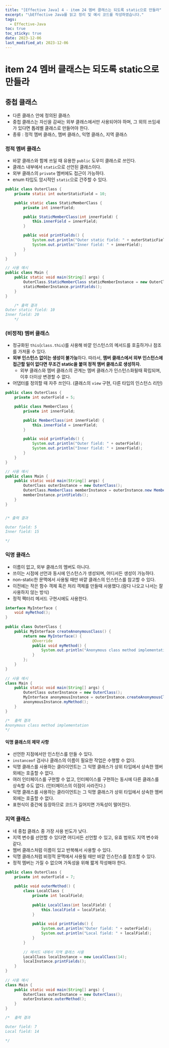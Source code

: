 ```yaml
---
title: "[Effective Java] 4 - item 24 멤버 클래스는 되도록 static으로 만들라"
excerpt: "\bEffective Java를 읽고 정리 및 예시 코드를 작성하였습니다."
tags:
  - Effective-Java
toc: true
toc_sticky: true
date: 2023-12-06
last_modified_at: 2023-12-06
---
```


# item 24 멤버 클래스는 되도록 static으로 만들라

## 중첩 클래스

- 다른 클래스 안에 정의된 클래스
- 중첩 클래스는 자신을 감싸는 외부 클래스에서만 사용되어야 하며, 그 외의 쓰임새가 있다면 톱레벨 클래스로 만들어야 한다.
- 종류 : 정적 멤버 클래스, 멤버 클래스, 익명 클래스, 지역 클래스

### 정적 멤버 클래스

- 바깥 클래스와 함께 쓰일 때 유용한 `public` 도우미 클래스로 쓰인다.
- 클래스 내부에서 `static`으로 선언된 클래스이다.
- 외부 클래스의 `private` 멤버에도 접근이 가능하다.
- enum 타입도 암시적인 `static`으로 간주할 수 있다.

```java
public class OuterClass {
    private static int outerStaticField = 10;

    public static class StaticMemberClass {
        private int innerField;

        public StaticMemberClass(int innerField) {
            this.innerField = innerField;
        }

        public void printFields() {
            System.out.println("Outer static field: " + outerStaticField);
            System.out.println("Inner field: " + innerField);
        }
    }
}

// 사용 예시
public class Main {
    public static void main(String[] args) {
        OuterClass.StaticMemberClass staticMemberInstance = new OuterClass.StaticMemberClass(20);
        staticMemberInstance.printFields();
    }
}

	/* 출력 결과
Outer static field: 10
Inner field: 20
	*/

```



### (비정적) 멤버 클래스

- 정규화된 `this`(`class.this`)를 사용해 바깥 인스턴스의 메서드를 호출하거나 참조를 가져올 수 있다.
- **외부 인스턴스 없이는 생성이 불가능**하다. 따라서, **멤버 클래스에서 외부 인스턴스에 접근할 일이 없다면 무조건 static을 붙여 정적 멤버 클래스로 생성하자.**
	- 외부 클래스와 멤버 클래스의 관계는 멤버 클래스가 인스턴스화될때 확립되며, 이후 더이상 변경할 수 없다. 
- 어댑터를 정의할 때 자주 쓰인다. (클래스의 `view` 구현, 다른 타입의 인스턴스 리턴)

```java
public class OuterClass {
    private int outerField = 5;

    public class MemberClass {
        private int innerField;

        public MemberClass(int innerField) {
            this.innerField = innerField;
        }

        public void printFields() {
            System.out.println("Outer field: " + outerField);
            System.out.println("Inner field: " + innerField);
        }
    }
}

// 사용 예시
public class Main {
    public static void main(String[] args) {
        OuterClass outerInstance = new OuterClass();
        OuterClass.MemberClass memberInstance = outerInstance.new MemberClass(15);
        memberInstance.printFields();
    }
}


/* 출력 결과

Outer field: 5
Inner field: 15

*/
```

### 익명 클래스

- 이름이 없고, 외부 클래스의 멤버도 아니다.
- 쓰이는 시점에 선언과 동시에 인스턴스가 생성되며, 어디서든 생성이 가능하다.
- non-static한 문맥에서 사용될 때만 바깥 클래스의 인스턴스를 참고할 수 있다.
- 이전에는 작은 함수 객체 혹은 처리 객체를 만들때 사용했다.(람다 나오고 나서는 잘 사용하지 않는 방식)
- 정적 팩터리 메서드 구현시에도 사용한다.

```java
interface MyInterface {  
    void myMethod();  
}  
  
public class OuterClass {  
    public MyInterface createAnonymousClass() {  
        return new MyInterface() {  
            @Override  
            public void myMethod() {  
                System.out.println("Anonymous class method implementation");  
            }  
        };  
    }  
}  
  
// 사용 예시  
class Main {  
    public static void main(String[] args) {  
        OuterClass outerInstance = new OuterClass();  
        MyInterface anonymousInstance = outerInstance.createAnonymousClass();  
        anonymousInstance.myMethod();  
    }  
}

/*  출력 결과
Anonymous class method implementation
*/

```

#### 익명 클래스의 제약 사항

- 선언한 지점에서만 인스턴스를 만들 수 있다.
- `instanceof` 검사나 클래스의 이름이 필요한 작업은 수행할 수 없다.
- 익명 클래스를 사용하는 클라이언트는 그 익명 클래스가 상위 타입에서 상속한 멤버 외에는 호출할 수 없다.
- 여러 인터페이스를 구현할 수 없고, 인터페이스를 구현하는 동시에 다른 클래스를 상속할 수도 없다. (인터페이스의 이점이 사라진다.)
- 익명 클래스를 사용하는 클라이언트는 그 익명 클래스가 상위 타입에서 상속한 멤버 외에는 호출할 수 없다.
- 표현식이 중간에 등장하므로 코드가 길어지면 가독성이 떨어진다.

### 지역 클래스

- 네 중첩 클래스 중 가장 사용 빈도가 낮다.
- 지역 변수를 선언할 수 있다면 어디서든 선언할 수 있고, 유효 범위도 지역 변수와 같다.
- 멤버 클래스처럼 이름이 있고 반복해서 사용할 수 있다.
- 익명 클래스처럼 비정적 문맥에서 사용될 때만 바깥 인스턴스를 참조할 수 있다. 
- 정적 멤버는 가질 수 없으며 가독성을 위해 짧게 작성해야 한다.

```java
public class OuterClass {  
    private int outerField = 7;  
  
    public void outerMethod() {  
        class LocalClass {  
            private int localField;  
  
            public LocalClass(int localField) {  
                this.localField = localField;  
            }  
  
            public void printFields() {  
                System.out.println("Outer field: " + outerField);  
                System.out.println("Local field: " + localField);  
            }  
        }  
  
        // 메서드 내에서 지역 클래스 사용  
        LocalClass localInstance = new LocalClass(14);  
        localInstance.printFields();  
    }  
}  
  
// 사용 예시  
class Main {  
    public static void main(String[] args) {  
        OuterClass outerInstance = new OuterClass();  
        outerInstance.outerMethod();  
    }  
}

/*  출력 결과

Outer field: 7
Local field: 14

*/

```